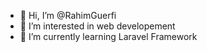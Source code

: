 - 👋 Hi, I’m @RahimGuerfi
- 👀 I’m interested in web developement
- 🌱 I’m currently learning Laravel Framework

<!---
RahimGuerfi/RahimGuerfi is a ✨ special ✨ repository because its `README.md` (this file) appears on your GitHub profile.
You can click the Preview link to take a look at your changes.
--->
